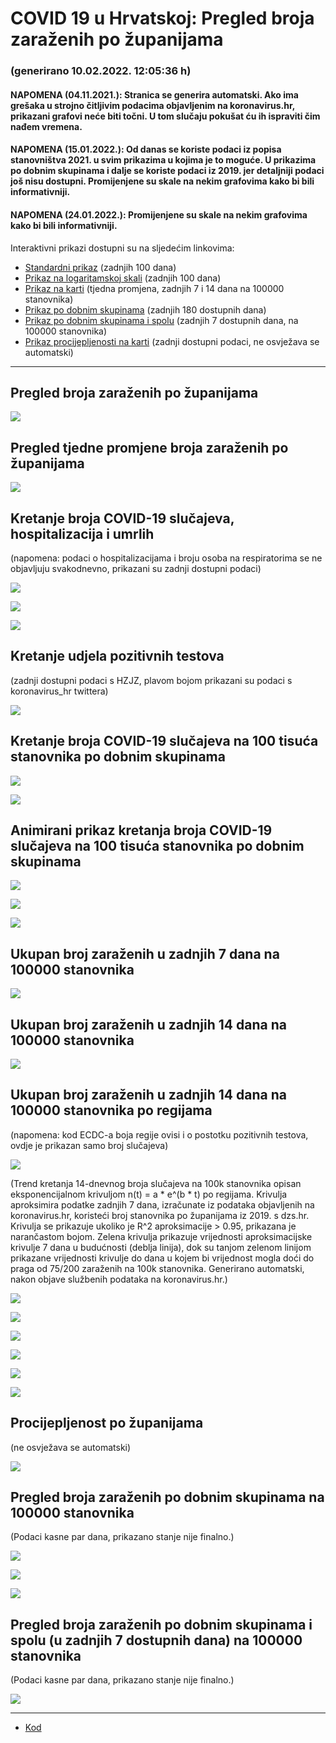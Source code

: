# COVID 19 u Hrvatskoj: Pregled broja zaraženih po županijama

### (generirano 10.02.2022. 12:05:36 h)

#### NAPOMENA (04.11.2021.): Stranica se generira automatski. Ako ima grešaka u strojno čitljivim podacima objavljenim na koronavirus.hr, prikazani grafovi neće biti točni. U tom slučaju pokušat ću ih ispraviti čim nađem vremena.

#### NAPOMENA (15.01.2022.): Od danas se koriste podaci iz popisa stanovništva 2021. u svim prikazima u kojima je to moguće. U prikazima po dobnim skupinama i dalje se koriste podaci iz 2019. jer detaljniji podaci još nisu dostupni. Promijenjene su skale na nekim grafovima kako bi bili informativniji.

#### NAPOMENA (24.01.2022.): Promijenjene su skale na nekim grafovima kako bi bili informativniji.

Interaktivni prikazi dostupni su na sljedećim linkovima:

- [Standardni prikaz](html/index.html) (zadnjih 100 dana)
- [Prikaz na logaritamskoj skali](html/index_log.html) (zadnjih 100 dana)
- [Prikaz na karti](html/index_map.html) (tjedna promjena, zadnjih 7 i 14 dana na 100000 stanovnika)
- [Prikaz po dobnim skupinama](html/index_per_age.html) (zadnjih 180 dostupnih dana)
- [Prikaz po dobnim skupinama i spolu](html/index_pyramid.html) (zadnjih 7 dostupnih dana, na 100000 stanovnika)
- [Prikaz procijepljenosti na karti](html/index_vaccination.html) (zadnji dostupni podaci, ne osvježava se automatski)

-----

## Pregled broja zaraženih po županijama

![](img/2022_02_08_line_plots.png)

## Pregled tjedne promjene broja zaraženih po županijama

![](img/2022_02_08_map.png)

## Kretanje broja COVID-19 slučajeva, hospitalizacija i umrlih

(napomena: podaci o hospitalizacijama i broju osoba na respiratorima se ne objavljuju svakodnevno, prikazani su zadnji dostupni podaci)

![](img/2022_02_08_cases_hospitalisations_deaths.png)

![](img/2022_02_08_cases_hospitalisations_deaths_log.png)

![](img/2022_02_08_cases_hospitalisations_deaths_log_age.png)

## Kretanje udjela pozitivnih testova

(zadnji dostupni podaci s HZJZ, plavom bojom prikazani su podaci s koronavirus_hr twittera)

![](img/2022_02_08_percentage_positive_tests.png)

## Kretanje broja COVID-19 slučajeva na 100 tisuća stanovnika po dobnim skupinama

![](img/2022_02_08_cases_per_age_group_lines.png)

![](img/2022_02_08_cases_per_age_group_lines_log.png)

## Animirani prikaz kretanja broja COVID-19 slučajeva na 100 tisuća stanovnika po dobnim skupinama

![](img/2022_02_08anim_aug_1200.gif)

![](img/anim_cases_2022_02_08_vs_2020.gif)

![](img/2022_02_08all_counties_dots.png)

## Ukupan broj zaraženih u zadnjih 7 dana na 100000 stanovnika

![](img/2022_02_08_map_7_day_per_100k.png)

## Ukupan broj zaraženih u zadnjih 14 dana na 100000 stanovnika

![](img/2022_02_08_map_14_day_per_100k.png)

## Ukupan broj zaraženih u zadnjih 14 dana na 100000 stanovnika po regijama

(napomena: kod ECDC-a boja regije ovisi i o postotku pozitivnih testova, ovdje je prikazan samo broj slučajeva)

![](img/2022_02_08_map_14_day_per_100k_region.png)

(Trend kretanja 14-dnevnog broja slučajeva na 100k stanovnika opisan eksponencijalnom krivuljom n(t) = a * e^(b * t) po regijama. Krivulja aproksimira podatke zadnjih 7 dana, izračunate iz podataka objavljenih na koronavirus.hr, koristeći broj stanovnika po županijama iz 2019. s dzs.hr. Krivulja se prikazuje ukoliko je R^2 aproksimacije > 0.95, prikazana je narančastom bojom. Zelena krivulja prikazuje vrijednosti aproksimacijske krivulje 7 dana u budućnosti (deblja linija), dok su tanjom zelenom linijom prikazane vrijednosti krivulje do dana u kojem bi vrijednost mogla doći do praga od 75/200 zaraženih na 100k stanovnika. Generirano automatski, nakon objave službenih podataka na koronavirus.hr.)

![](img/2022_02_08_current_Jadranska_Hrvatska.png)

![](img/2022_02_08_current_Panonska_Hrvatska.png)

![](img/2022_02_08_current_Grad_Zagreb.png)

![](img/2022_02_08_current_Sjeverna_Hrvatska.png)

![](img/2022_02_08_current_Republika_Hrvatska.png)

![](img/2022_02_08_cases_hospitalisations_deaths_Republika_Hrvatska.png)

## Procijepljenost po županijama

(ne osvježava se automatski)

![](img/2022_02_08_vaccination.png)

## Pregled broja zaraženih po dobnim skupinama na 100000 stanovnika

(Podaci kasne par dana, prikazano stanje nije finalno.)

![](img/2022_02_08_per_age_group.png)

![](img/2022_02_08_per_age_group_all_0.png)

![](img/2022_02_08_per_age_group_all_1.png)

## Pregled broja zaraženih po dobnim skupinama i spolu (u zadnjih 7 dostupnih dana) na 100000 stanovnika

(Podaci kasne par dana, prikazano stanje nije finalno.)

![](img/2022_02_08_pyramid.png)

-----

- [Kod](https://github.com/ppalasek/covid_plots_croatia)

